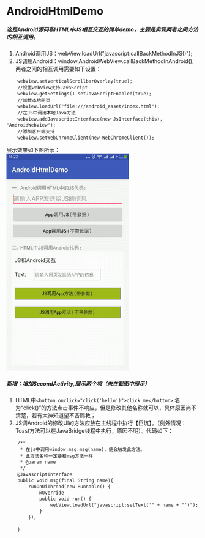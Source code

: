 # AndroidHtmlDemo
##### 这是Android源码和HTML中JS相互交互的简单demo，主要是实现两者之间方法的相互调用。
1. Android调用JS：webView.loadUrl("javascript:callBackMethodInJS()");
2. JS调用Android：window.AndroidWebView.callBackMethodInAndroid();  
两者之间的相互调用需要如下设置：  
``` 
    webView.setVerticalScrollbarOverlay(true);
    //设置webView支持JavaScript
    webView.getSettings().setJavaScriptEnabled(true);
    //加载本地网页
    webView.loadUrl("file:///android_asset/index.html");
    //在JS中调用本地Java方法
    webView.addJavascriptInterface(new JsInterface(this), "AndroidWebView");
    //添加客户端支持
    webView.setWebChromeClient(new WebChromeClient());
```
展示效果如下图所示：  
![image](https://github.com/tianyalu/AndroidHtmlDemo/blob/master/screenshot/show.gif)

##### 新增：增加SecondActivity,展示两个坑（未在截图中展示）  
1. HTML中`<button onclick="click('hello')">click me</button>` 名为“click()”的方法点击事件不响应，但是修改其他名称就可以，具体原因尚不清楚，若有大神知道望不吝赐教；  
2. JS调Android的修改UI的方法应放在主线程中执行【巨坑】。（例外情况：Toast方法可以在JavaBridge线程中执行，原因不明）。代码如下：  
```
    /**
     * 在js中调用window.msg.msg(name)，便会触发此方法。
     * 此方法名称一定要和msg方法一样
     * @param name
     */
    @JavascriptInterface
    public void msg(final String name){
        runOnUiThread(new Runnable() {
            @Override
            public void run() {
                webView.loadUrl("javascript:setText('" + name + "')");
            }
        });
    
    }
```